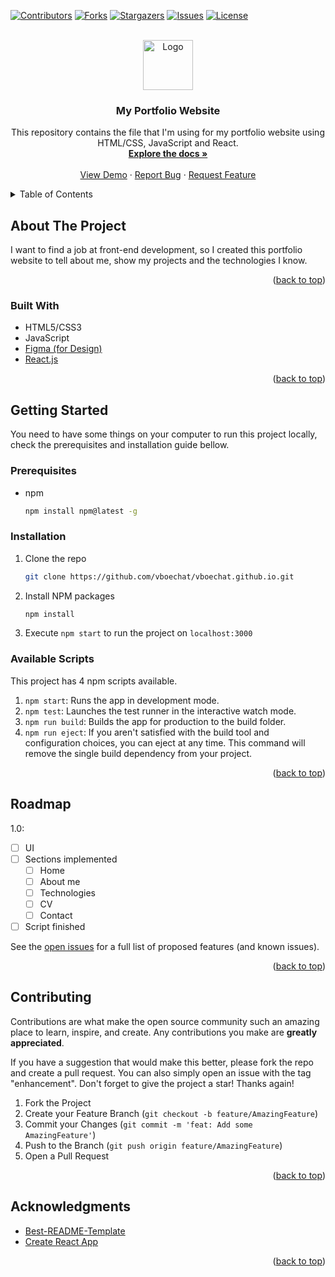 <div id="top"></div>
<!--
*** Thanks for checking out the Best-README-Template. If you have a suggestion
*** that would make this better, please fork the repo and create a pull request
*** or simply open an issue with the tag "enhancement".
*** Don't forget to give the project a star!
*** Thanks again! Now go create something AMAZING! :D
-->



<!-- PROJECT SHIELDS -->
<!--
*** I'm using markdown "reference style" links for readability.
*** Reference links are enclosed in brackets [ ] instead of parentheses ( ).
*** See the bottom of this document for the declaration of the reference variables
*** for contributors-url, forks-url, etc. This is an optional, concise syntax you may use.
*** https://www.markdownguide.org/basic-syntax/#reference-style-links
-->
[![Contributors][contributors-shield]][contributors-url]
[![Forks][forks-shield]][forks-url]
[![Stargazers][stars-shield]][stars-url]
[![Issues][issues-shield]][issues-url]
[![License][license-shield]][license-url]
<!-- [![LinkedIn][linkedin-shield]][linkedin-url] -->



<!-- PROJECT LOGO -->
<br />
<div align="center">
  <a href="https://github.com/vboechat/vboechat.github.io">
    <img src="images/logo.png" alt="Logo" width="80" height="80">
  </a>

<h3 align="center">My Portfolio Website</h3>

  <p align="center">
    This repository contains the file that I'm using for my portfolio website using HTML/CSS, JavaScript and React.
    <br />
    <a href="https://github.com/vboechat/vboechat.github.io"><strong>Explore the docs »</strong></a>
    <br />
    <br />
    <a href="https://github.com/vboechat/vboechat.github.io">View Demo</a>
    ·
    <a href="https://github.com/vboechat/vboechat.github.io/issues">Report Bug</a>
    ·
    <a href="https://github.com/vboechat/vboechat.github.io/issues">Request Feature</a>
  </p>
</div>



<!-- TABLE OF CONTENTS -->
<details>
  <summary>Table of Contents</summary>
  <ol>
    <li>
      <a href="#about-the-project">About The Project</a>
      <ul>
        <li><a href="#built-with">Built With</a></li>
      </ul>
    </li>
    <li>
      <a href="#getting-started">Getting Started</a>
      <ul>
        <li><a href="#prerequisites">Prerequisites</a></li>
        <li><a href="#installation">Installation</a></li>
        <li><a href="#available-scripts">Available Scripts</a></li>
      </ul>
    </li>
    <li><a href="#usage">Usage</a></li>
    <li><a href="#roadmap">Roadmap</a></li>
    <li><a href="#contributing">Contributing</a></li>
    <!-- <li><a href="#license">License</a></li>
    <li><a href="#contact">Contact</a></li> -->
    <li><a href="#acknowledgments">Acknowledgments</a></li>
  </ol>
</details>



<!-- ABOUT THE PROJECT -->
## About The Project

I want to find a job at front-end development, so I created this portfolio website to tell about me, show my projects and the technologies I know.

<p align="right">(<a href="#top">back to top</a>)</p>



### Built With

* HTML5/CSS3
* JavaScript
* [Figma (for Design)](https://www.figma.com/)
* [React.js](https://reactjs.org/)

<p align="right">(<a href="#top">back to top</a>)</p>



<!-- GETTING STARTED -->
## Getting Started

You need to have some things on your computer to run this project locally, check the prerequisites and installation guide bellow.

### Prerequisites

* npm
  ```sh
  npm install npm@latest -g
  ```

### Installation

1. Clone the repo
   ```sh
   git clone https://github.com/vboechat/vboechat.github.io.git
   ```
2. Install NPM packages
   ```sh
   npm install
   ```
3. Execute `npm start` to run the project on `localhost:3000` 

### Available Scripts

This project has 4 npm scripts available.

1. `npm start`: Runs the app in development mode.
2. `npm test`: Launches the test runner in the interactive watch mode.
3. `npm run build`: Builds the app for production to the build folder.
4. `npm run eject`: If you aren't satisfied with the build tool and configuration choices, you can eject at any time. This command will remove the single build dependency from your project.


<p align="right">(<a href="#top">back to top</a>)</p>



<!-- USAGE EXAMPLES
## Usage

Use this space to show useful examples of how a project can be used. Additional screenshots, code examples and demos work well in this space. You may also link to more resources.

<p align="right">(<a href="#top">back to top</a>)</p>


-->
<!-- ROADMAP -->
## Roadmap

1.0:
- [ ] UI 
- [ ] Sections implemented
    - [ ] Home
    - [ ] About me 
    - [ ] Technologies
    - [ ] CV
    - [ ] Contact
- [ ] Script finished

See the [open issues](https://github.com/vboechat/vboechat.github.io/issues) for a full list of proposed features (and known issues).

<p align="right">(<a href="#top">back to top</a>)</p>



<!-- CONTRIBUTING -->
## Contributing

Contributions are what make the open source community such an amazing place to learn, inspire, and create. Any contributions you make are **greatly appreciated**.

If you have a suggestion that would make this better, please fork the repo and create a pull request. You can also simply open an issue with the tag "enhancement".
Don't forget to give the project a star! Thanks again!

1. Fork the Project
2. Create your Feature Branch (`git checkout -b feature/AmazingFeature`)
3. Commit your Changes (`git commit -m 'feat: Add some AmazingFeature'`)
4. Push to the Branch (`git push origin feature/AmazingFeature`)
5. Open a Pull Request

<p align="right">(<a href="#top">back to top</a>)</p>



<!-- LICENSE
## License

Distributed under the MIT License. See `LICENSE.txt` for more information.

<p align="right">(<a href="#top">back to top</a>)</p>
-->


<!-- CONTACT
## Contact

vboechat - You can contact me by sending message for .

Project Link: [https://github.com/vboechat/vboechat.github.io](https://github.com/vboechat/vboechat.github.io)

<p align="right">(<a href="#top">back to top</a>)</p>
-->


<!-- ACKNOWLEDGMENTS -->
## Acknowledgments

* [Best-README-Template](https://github.com/othneildrew/Best-README-Template/)
* [Create React App](https://create-react-app.dev/)

<p align="right">(<a href="#top">back to top</a>)</p>



<!-- MARKDOWN LINKS & IMAGES -->
<!-- https://www.markdownguide.org/basic-syntax/#reference-style-links -->
[contributors-shield]: https://img.shields.io/github/contributors/vboechat/vboechat.github.io.svg?style=for-the-badge
[contributors-url]: https://github.com/vboechat/vboechat.github.io/graphs/contributors
[forks-shield]: https://img.shields.io/github/forks/vboechat/vboechat.github.io.svg?style=for-the-badge
[forks-url]: https://github.com/vboechat/vboechat.github.io/network/members
[stars-shield]: https://img.shields.io/github/stars/vboechat/vboechat.github.io.svg?style=for-the-badge
[stars-url]: https://github.com/vboechat/vboechat.github.io/stargazers
[issues-shield]: https://img.shields.io/github/issues/vboechat/vboechat.github.io.svg?style=for-the-badge
[issues-url]: https://github.com/vboechat/vboechat.github.io/issues
[license-shield]: https://img.shields.io/github/license/vboechat/vboechat.github.io.svg?style=for-the-badge
[license-url]: https://github.com/vboechat/vboechat.github.io/blob/master/LICENSE.txt
[linkedin-shield]: https://img.shields.io/badge/-LinkedIn-black.svg?style=for-the-badge&logo=linkedin&colorB=555
[linkedin-url]: https://linkedin.com/in/linkedin_username
[product-screenshot]: images/screenshot.png